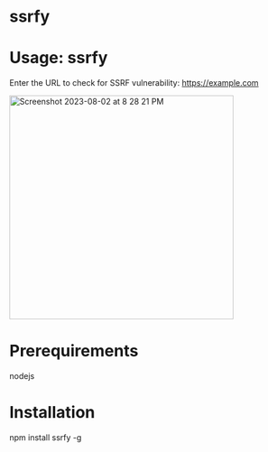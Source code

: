# ssrfy

# Usage:  ssrfy      
  
Enter the URL to check for SSRF vulnerability: https://example.com

<img width="397" alt="Screenshot 2023-08-02 at 8 28 21 PM" src="https://github.com/sasi123-sk/ssrfy/assets/81082865/d1276ab1-7a36-4221-8347-2ed5bbe7e24d">

# Prerequirements
nodejs

# Installation
npm install ssrfy -g
